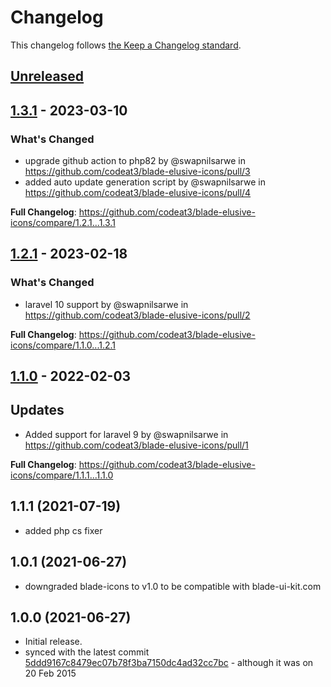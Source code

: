 # Changelog

This changelog follows [the Keep a Changelog standard](https://keepachangelog.com).

## [Unreleased](https://github.com/codeat3/blade-elusive-icons/compare/1.3.1...HEAD)

## [1.3.1](https://github.com/codeat3/blade-elusive-icons/compare/1.2.1...1.3.1) - 2023-03-10

### What's Changed

- upgrade github action to php82 by @swapnilsarwe in https://github.com/codeat3/blade-elusive-icons/pull/3
- added auto update generation script by @swapnilsarwe in https://github.com/codeat3/blade-elusive-icons/pull/4

**Full Changelog**: https://github.com/codeat3/blade-elusive-icons/compare/1.2.1...1.3.1

## [1.2.1](https://github.com/codeat3/blade-elusive-icons/compare/1.1.0...1.2.1) - 2023-02-18

### What's Changed

- laravel 10 support by @swapnilsarwe in https://github.com/codeat3/blade-elusive-icons/pull/2

**Full Changelog**: https://github.com/codeat3/blade-elusive-icons/compare/1.1.0...1.2.1

## [1.1.0](https://github.com/codeat3/blade-elusive-icons/compare/1.1.1...1.1.0) - 2022-02-03

## Updates

- Added support for laravel 9 by @swapnilsarwe in https://github.com/codeat3/blade-elusive-icons/pull/1

**Full Changelog**: https://github.com/codeat3/blade-elusive-icons/compare/1.1.1...1.1.0

## 1.1.1 (2021-07-19)

- added php cs fixer

## 1.0.1 (2021-06-27)

- downgraded blade-icons to v1.0 to be compatible with blade-ui-kit.com

## 1.0.0 (2021-06-27)

- Initial release.
- synced with the latest commit [5ddd9167c8479ec07b78f3ba7150dc4ad32cc7bc](https://github.com/dovy/elusive-icons/commit/5ddd9167c8479ec07b78f3ba7150dc4ad32cc7bc) - although it was on 20 Feb 2015
